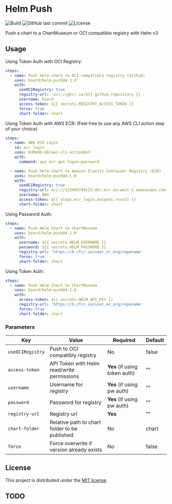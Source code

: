 # Helm Push
![Build](https://github.com/bsord/helm-push/workflows/Build/badge.svg)
![GitHub last commit](https://img.shields.io/github/last-commit/bsord/helm-push.svg)
![License](https://img.shields.io/github/license/bsord/helm-push.svg?style=flat)

Push a chart to a ChartMuseum or OCI compatible registry with Helm v3

## Usage
Using Token Auth with OCI Registry:
```yaml
steps:
  - name: Push Helm chart to OCI compatible registry (Github)
    uses: bsord/helm-push@4.1.0
    with:
      useOCIRegistry: true
      registry-url:  oci://ghcr.io/${{ github.repository }}
      username: bsord
      access-token: ${{ secrets.REGISTRY_ACCESS_TOKEN }}
      force: true
      chart-folder: chart
```

Using Token Auth with AWS ECR: (Feel free to use any AWS CLI action step of your choice)
```yaml
steps:
  - name: AWS ECR Login
    id: ecr_login
    uses: KaMeHb-UA/aws-cli-action@v3
    with:
      command: aws ecr get-login-password

  - name: Push Helm chart to Amazon Elastic Container Registry (ECR)
    uses: bsord/helm-push@4.1.0
    with:
      useOCIRegistry: true
      registry-url: oci://123456789123.dkr.ecr.eu-west-1.amazonaws.com
      username: AWS
      access-token: ${{ steps.ecr_login.outputs.result }}
      chart-folder: chart
```

Using Password Auth:
```yaml
steps:
  - name: Push Helm Chart to ChartMuseum
    uses: bsord/helm-push@4.1.0
    with:
      username: ${{ secrets.HELM_USERNAME }}
      password: ${{ secrets.HELM_PASSWORD }}
      registry-url: 'https://h.cfcr.io/user_or_org/reponame'
      force: true
      chart-folder: chart
```

Using Token Auth:
```yaml
steps:
  - name: Push Helm Chart to ChartMuseum
    uses: bsord/helm-push@4.1.0
    with:
      access-token: ${{ secrets.HELM_API_KEY }}
      registry-url: 'https://h.cfcr.io/user_or_org/reponame'
      force: true
      chart-folder: chart
```

### Parameters

| Key | Value | Required | Default |
| ------------- | ------------- | ------------- | ------------- |
| `useOCIRegistry` | Push to OCI compatibly registry | No | false |
| `access-token` | API Token with Helm read/write permissions | **Yes** (if using token auth) | "" |
| `username` | Username for registry | **Yes** (if using pw auth) | "" |
| `password` | Password for registry | **Yes** (if using pw auth) | "" |
| `registry-url` | Registry url | **Yes** | "" |
| `chart-folder` | Relative path to chart folder to be published| No | chart |
| `force` | Force overwrite if version already exists | No | false |

## License

This project is distributed under the [MIT license](LICENSE.md).

## TODO
